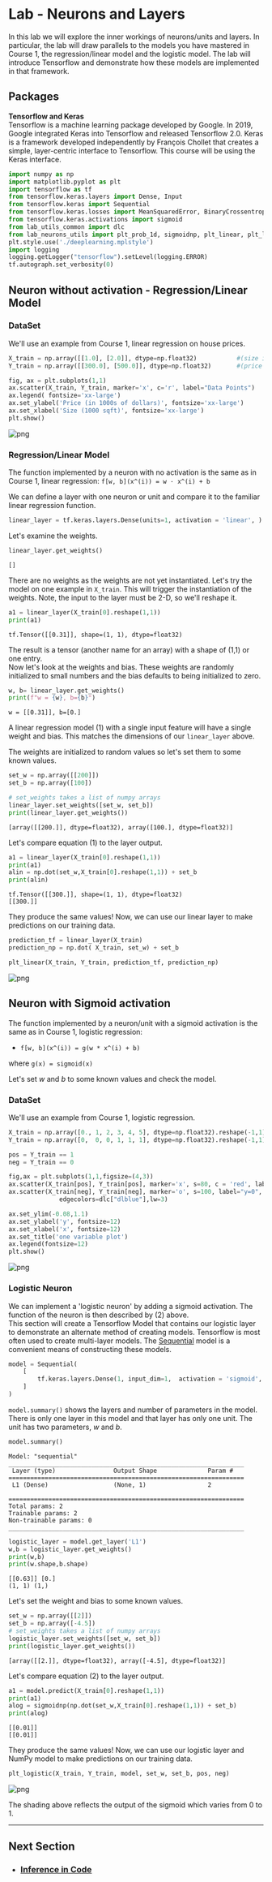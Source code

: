 # Lab - Neurons and Layers
In this lab we will explore the inner workings of neurons/units and layers. In particular, the lab will draw parallels to the models you have mastered in Course 1, the regression/linear model and the logistic model. The lab will introduce Tensorflow and demonstrate how these models are implemented in that framework.


## Packages
**Tensorflow and Keras**  
Tensorflow is a machine learning package developed by Google. In 2019, Google integrated Keras into Tensorflow and released Tensorflow 2.0. Keras is a framework developed independently by François Chollet that creates a simple, layer-centric interface to Tensorflow. This course will be using the Keras interface. 


```python
import numpy as np
import matplotlib.pyplot as plt
import tensorflow as tf
from tensorflow.keras.layers import Dense, Input
from tensorflow.keras import Sequential
from tensorflow.keras.losses import MeanSquaredError, BinaryCrossentropy
from tensorflow.keras.activations import sigmoid
from lab_utils_common import dlc
from lab_neurons_utils import plt_prob_1d, sigmoidnp, plt_linear, plt_logistic
plt.style.use('./deeplearning.mplstyle')
import logging
logging.getLogger("tensorflow").setLevel(logging.ERROR)
tf.autograph.set_verbosity(0)
```

## Neuron without activation - Regression/Linear Model

### DataSet
We'll use an example from Course 1, linear regression on house prices.


```python
X_train = np.array([[1.0], [2.0]], dtype=np.float32)           #(size in 1000 square feet)
Y_train = np.array([[300.0], [500.0]], dtype=np.float32)       #(price in 1000s of dollars)

fig, ax = plt.subplots(1,1)
ax.scatter(X_train, Y_train, marker='x', c='r', label="Data Points")
ax.legend( fontsize='xx-large')
ax.set_ylabel('Price (in 1000s of dollars)', fontsize='xx-large')
ax.set_xlabel('Size (1000 sqft)', fontsize='xx-large')
plt.show()
```


![png](output_5_0.png)


### Regression/Linear Model 
The function implemented by a neuron with no activation is the same as in Course 1, linear regression:
```f[w, b](x^(i)) = w ⋅ x^(i) + b```




We can define a layer with one neuron or unit and compare it to the familiar linear regression function.


```python
linear_layer = tf.keras.layers.Dense(units=1, activation = 'linear', )
```

Let's examine the weights.


```python
linear_layer.get_weights()
```




    []



There are no weights as the weights are not yet instantiated. Let's try the model on one example in `X_train`. This will trigger the instantiation of the weights. Note, the input to the layer must be 2-D, so we'll reshape it.


```python
a1 = linear_layer(X_train[0].reshape(1,1))
print(a1)
```

    tf.Tensor([[0.31]], shape=(1, 1), dtype=float32)


The result is a tensor (another name for an array) with a shape of (1,1) or one entry.   
Now let's look at the weights and bias. These weights are randomly initialized to small numbers and the bias defaults to being initialized to zero.


```python
w, b= linear_layer.get_weights()
print(f"w = {w}, b={b}")
```

    w = [[0.31]], b=[0.]


A linear regression model (1) with a single input feature will have a single weight and bias. This matches the dimensions of our `linear_layer` above.   

The weights are initialized to random values so let's set them to some known values.


```python
set_w = np.array([[200]])
set_b = np.array([100])

# set_weights takes a list of numpy arrays
linear_layer.set_weights([set_w, set_b])
print(linear_layer.get_weights())
```

    [array([[200.]], dtype=float32), array([100.], dtype=float32)]


Let's compare equation (1) to the layer output.


```python
a1 = linear_layer(X_train[0].reshape(1,1))
print(a1)
alin = np.dot(set_w,X_train[0].reshape(1,1)) + set_b
print(alin)
```

    tf.Tensor([[300.]], shape=(1, 1), dtype=float32)
    [[300.]]


They produce the same values!
Now, we can use our linear layer to make predictions on our training data.


```python
prediction_tf = linear_layer(X_train)
prediction_np = np.dot( X_train, set_w) + set_b
```


```python
plt_linear(X_train, Y_train, prediction_tf, prediction_np)
```


![png](output_21_0.png)


## Neuron with Sigmoid activation
The function implemented by a neuron/unit with a sigmoid activation is the same as in Course 1, logistic  regression:
- ```f[w, b](x^(i)) = g(w * x^(i) + b)```

where ```g(x) = sigmoid(x)```


Let's set $w$ and $b$ to some known values and check the model.


### DataSet
We'll use an example from Course 1, logistic regression.


```python
X_train = np.array([0., 1, 2, 3, 4, 5], dtype=np.float32).reshape(-1,1)  # 2-D Matrix
Y_train = np.array([0,  0, 0, 1, 1, 1], dtype=np.float32).reshape(-1,1)  # 2-D Matrix
```


```python
pos = Y_train == 1
neg = Y_train == 0

fig,ax = plt.subplots(1,1,figsize=(4,3))
ax.scatter(X_train[pos], Y_train[pos], marker='x', s=80, c = 'red', label="y=1")
ax.scatter(X_train[neg], Y_train[neg], marker='o', s=100, label="y=0", facecolors='none', 
              edgecolors=dlc["dlblue"],lw=3)

ax.set_ylim(-0.08,1.1)
ax.set_ylabel('y', fontsize=12)
ax.set_xlabel('x', fontsize=12)
ax.set_title('one variable plot')
ax.legend(fontsize=12)
plt.show()
```


![png](output_25_0.png)


### Logistic Neuron
We can implement a 'logistic neuron' by adding a sigmoid activation. The function of the neuron is then described by (2) above.   
This section will create a Tensorflow Model that contains our logistic layer to demonstrate an alternate method of creating models. Tensorflow is most often used to create multi-layer models. The [Sequential](https://keras.io/guides/sequential_model/) model is a convenient means of constructing these models.


```python
model = Sequential(
    [
        tf.keras.layers.Dense(1, input_dim=1,  activation = 'sigmoid', name='L1')
    ]
)
```

`model.summary()` shows the layers and number of parameters in the model. There is only one layer in this model and that layer has only one unit. The unit has two parameters, $w$ and $b$.


```python
model.summary()
```

    Model: "sequential"
    _________________________________________________________________
     Layer (type)                Output Shape              Param #   
    =================================================================
     L1 (Dense)                  (None, 1)                 2         
                                                                     
    =================================================================
    Total params: 2
    Trainable params: 2
    Non-trainable params: 0
    _________________________________________________________________



```python
logistic_layer = model.get_layer('L1')
w,b = logistic_layer.get_weights()
print(w,b)
print(w.shape,b.shape)
```

    [[0.63]] [0.]
    (1, 1) (1,)


Let's set the weight and bias to some known values.


```python
set_w = np.array([[2]])
set_b = np.array([-4.5])
# set_weights takes a list of numpy arrays
logistic_layer.set_weights([set_w, set_b])
print(logistic_layer.get_weights())
```

    [array([[2.]], dtype=float32), array([-4.5], dtype=float32)]


Let's compare equation (2) to the layer output.


```python
a1 = model.predict(X_train[0].reshape(1,1))
print(a1)
alog = sigmoidnp(np.dot(set_w,X_train[0].reshape(1,1)) + set_b)
print(alog)
```

    [[0.01]]
    [[0.01]]


They produce the same values!
Now, we can use our logistic layer and NumPy model to make predictions on our training data.


```python
plt_logistic(X_train, Y_train, model, set_w, set_b, pos, neg)
```


![png](output_36_0.png)


The shading above reflects the output of the sigmoid which varies from 0 to 1.

---

## Next Section
- ### [Inference in Code](../TensorFlow/Inference_in_Code.md)
